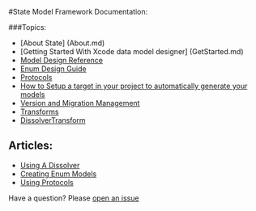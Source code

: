 #State Model Framework Documentation:

###Topics:
- [About State] (About.md)
- [Getting Started With Xcode data model designer] (GetStarted.md)
- [Model Design Reference](Reference.md)
- [Enum Design Guide](Enums.md)
- [Protocols](Protocols.md)
- [How to Setup a target in your project to automatically generate your models](Setup.md)
- [Version and Migration Management](Versioning.md)
- [Transforms](Transformables.md)
- [DissolverTransform](DissolverTransform.md)

## Articles:
- [Using A Dissolver](UsingADissolver.md)
- [Creating Enum Models](CreatingEnumModels.md)
- [Using Protocols](UsingProtocols.md)

Have a question? Please [open an issue](https://github.com/STLabs/State/issues/new)
